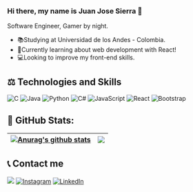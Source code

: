 ### Hi there, my name is Juan Jose Sierra 👋

Software Engineer, Gamer by night.

- 📚Studying at Universidad de los Andes - Colombia.<br>
- 🌱Currently learning about web development with React!<br>
- 💻Looking to improve my front-end skills.<br>


## ⚖ Technologies and Skills
![C](https://img.shields.io/badge/c-%2300599C.svg?style=for-the-badge&logo=c&logoColor=white)
![Java](https://img.shields.io/badge/java-%23ED8B00.svg?style=for-the-badge&logo=java&logoColor=white)
![Python](https://img.shields.io/badge/python-3670A0?style=for-the-badge&logo=python&logoColor=ffdd54)
![C#](https://img.shields.io/badge/c%23-%23239120.svg?style=for-the-badge&logo=c-sharp&logoColor=white)
![JavaScript](https://img.shields.io/badge/javascript-%23323330.svg?style=for-the-badge&logo=javascript&logoColor=%23F7DF1E)
![React](https://img.shields.io/badge/react-%2320232a.svg?style=for-the-badge&logo=react&logoColor=%2361DAFB)
![Bootstrap](https://img.shields.io/badge/bootstrap-%23563D7C.svg?style=for-the-badge&logo=bootstrap&logoColor=white) 

## 🌠 GitHub Stats:
| <a href="https://github.com/anuraghazra/github-readme-stats"><img align="center" src="https://github-readme-streak-stats.herokuapp.com/?user=Sydus1&theme=white&hide_border=true" alt="Anurag's github stats" /></a> | <a href="https://github.com/Sydus1/github-readme-stats"><img align="center" src="https://github-readme-stats.vercel.app/api/top-langs/?username=Sydus1&layout=compact&theme=buefy&hide_border=true" /></a> |
| ------------- | ------------- |


</details>

## 📞 Contact me
[<img src="https://img.shields.io/badge/Email-j.sierraa%40uniandes.edu.co-orange">](mailto:j.sierraa@uniandes.edu.co)
[![Instagram](https://img.shields.io/badge/Instagram-%23E4405F.svg?logo=Instagram&logoColor=white)](https://instagram.com/ju4nj0s3.s) 
[![LinkedIn](https://img.shields.io/badge/LinkedIn-%230077B5.svg?logo=linkedin&logoColor=white)](https://www.linkedin.com/in/sierra-juan-jose/)
